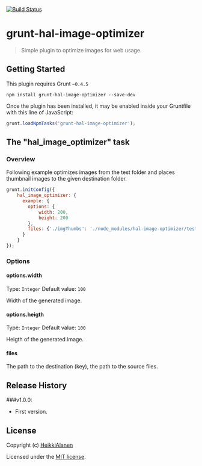 [![Build Status](https://travis-ci.org/HeikkiAlanen/grunt-hal-image-optimizer.svg)](https://travis-ci.org/HeikkiAlanen/grunt-hal-image-optimizer)

# grunt-hal-image-optimizer

> Simple plugin to optimize images for web usage.

## Getting Started
This plugin requires Grunt `~0.4.5`

```shell
npm install grunt-hal-image-optimizer --save-dev
```

Once the plugin has been installed, it may be enabled inside your Gruntfile with this line of JavaScript:

```js
grunt.loadNpmTasks('grunt-hal-image-optimizer');
```

## The "hal_image_optimizer" task

### Overview
Following example optimizes images from the test folder and places thumbnail images to the given destination folder.

```js
grunt.initConfig({
    hal_image_optimizer: {
      example: {
        options: {
            width: 200,
            height: 200
        },
        files: {'./imgThumbs': './node_modules/hal-image-optimizer/test/test_images' }
      }
    }
});
```

### Options

#### options.width
Type: `Integer`
Default value: `100`

Width of the generated image.

#### options.heigth
Type: `Integer`
Default value: `100`

Heigth of the generated image.

#### files
The path to the destination (key), the path to the source files. 

## Release History
###v1.0.0:
* First version.

## License

Copyright (c) [HeikkiAlanen](https://github.com/HeikkiAlanen)

Licensed under the [MIT license](LICENSE-MIT).
